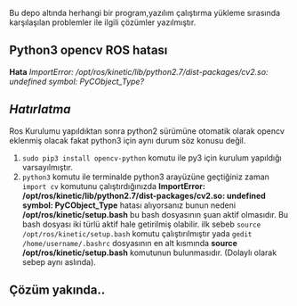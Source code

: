Bu depo altında herhangi bir program,yazılım çalıştırma yükleme sırasında  karşılaşılan problemler ile ilgili çözümler yazılmıştır.

## Python3 opencv ROS hatası 

  **Hata**      _ImportError: /opt/ros/kinetic/lib/python2.7/dist-packages/cv2.so: undefined symbol: PyCObject_Type?_ 

## _Hatırlatma_ ##

Ros Kurulumu yapıldıktan sonra python2 sürümüne otomatik olarak opencv eklenmiş olacak fakat python3 için aynı durum söz konusu değil. 

 1) `sudo pip3 install opencv-python` komutu ile py3 için kurulum yapıldığı varsayılmıştır.
 2) `python3` komutu ile terminalde python3 arayüzüne geçtiğiniz zaman `import cv` komutunu çalıştırdığınızda **ImportError: /opt/ros/kinetic/lib/python2.7/dist-packages/cv2.so: undefined symbol: PyCObject_Type** hatası alıyorsanız bunun nedeni **/opt/ros/kinetic/setup.bash** bu bash dosyasının şuan aktif olmasıdır. Bu bash dosyası iki türlü aktif hale getirilmiş olabilir.
ilk sebeb `source /opt/ros/kinetic/setup.bash` komutu çalıştırılmıştır yada `gedit /home/username/.bashrc` dosyasının en alt kısmında **source /opt/ros/kinetic/setup.bash** komutunun bulunmasıdır. (Dolaylı olarak sebep aynı aslında). 

 ## Çözüm yakında..  ##
  



